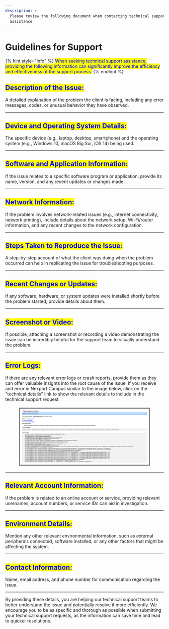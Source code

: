 ```yaml
---
description: >-
  Please review the following document when contacting technical support for
  assistance
---
```


# Guidelines for Support

{% hint style="info" %}
<mark style="color:blue;">When seeking technical support assistance, providing the following information can significantly improve the efficiency and effectiveness of the support process.</mark>
{% endhint %}

## <mark style="color:blue;">**Description of the Issue**</mark><mark style="color:blue;">:</mark>

A detailed explanation of the problem the client is facing, including any error messages, codes, or unusual behavior they have observed.

***

## <mark style="color:blue;">**Device and Operating System Details**</mark><mark style="color:blue;">:</mark>

The specific device (e.g., laptop, desktop, smartphone) and the operating system (e.g., Windows 10, macOS Big Sur, iOS 14) being used.

***

## <mark style="color:blue;">**Software and Application Information**</mark><mark style="color:blue;">:</mark>&#x20;

If the issue relates to a specific software program or application, provide its name, version, and any recent updates or changes made.

***

## <mark style="color:blue;">**Network Information**</mark><mark style="color:blue;">:</mark>&#x20;

If the problem involves network-related issues (e.g., internet connectivity, network printing), include details about the network setup, Wi-Fi/router information, and any recent changes to the network configuration.

***

## <mark style="color:blue;">**Steps Taken to Reproduce the Issue**</mark><mark style="color:blue;">:</mark>&#x20;

A step-by-step account of what the client was doing when the problem occurred can help in replicating the issue for troubleshooting purposes.

***

## <mark style="color:blue;">**Recent Changes or Updates**</mark><mark style="color:blue;">:</mark>&#x20;

If any software, hardware, or system updates were installed shortly before the problem started, provide details about them.

***

## <mark style="color:blue;">**Screenshot or Video**</mark><mark style="color:blue;">:</mark>&#x20;

If possible, attaching a screenshot or recording a video demonstrating the issue can be incredibly helpful for the support team to visually understand the problem.

***

## <mark style="color:blue;">**Error Logs**</mark><mark style="color:blue;">:</mark>&#x20;

If there are any relevant error logs or crash reports, provide them as they can offer valuable insights into the root cause of the issue. If you receive and error in Nexport Campus similar to the image below, click on the "technical details" link to show the relevant details to include in the technical support request.

<figure><img src="../.gitbook/assets/Screenshot 2022-11-30 at 3.14.36 PM.png" alt=""><figcaption></figcaption></figure>

***

## <mark style="color:blue;">**Relevant Account Information**</mark><mark style="color:blue;">:</mark>&#x20;

If the problem is related to an online account or service, providing relevant usernames, account numbers, or service IDs can aid in investigation.

***

## <mark style="color:blue;">**Environment Details**</mark><mark style="color:blue;">:</mark>&#x20;

Mention any other relevant environmental information, such as external peripherals connected, software installed, or any other factors that might be affecting the system.

***

## <mark style="color:blue;">**Contact Information**</mark><mark style="color:blue;">:</mark>&#x20;

Name, email address, and phone number for communication regarding the issue.

***

By providing these details, you are helping our technical support teams to better understand the issue and potentially resolve it more efficiently. We encourage you to be as specific and thorough as possible when submitting your technical support requests, as the information can save time and lead to quicker resolutions.
